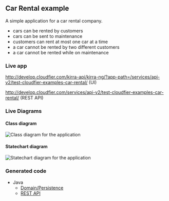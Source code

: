 Car Rental example
------------------------

A simple application for a car rental company.

* cars can be rented by customers
* cars can be sent to maintenance
* customers can rent at most one car at a time
* a car cannot be rented by two different customers
* a car cannot be rented while on maintenance

### Live app

http://develop.cloudfier.com/kirra-api/kirra-ng/?app-path=/services/api-v2/test-cloudfier-examples-car-rental/ (UI)

http://develop.cloudfier.com/services/api-v2/test-cloudfier-examples-car-rental/ (REST API)

### Live Diagrams

#### Class diagram

![Class diagram for the application](https://develop.cloudfier.com/services/diagram/test-cloudfier-examples-car-rental/package/car_rental.uml?showClassifierCompartments=Always&showStaticFeatures=true&showClasses=true&showAssociationEndName=true&showAttributes=true&showOperations=true&showComments=true&showParameters=true&showAssociationEndMultiplicity=true&showMinimumVisibility=Public&showFeatureVisibility=false&showParameterNames=false&showDerivedElements=false)

#### Statechart diagram

![Statechart diagram for the application](https://develop.cloudfier.com/services/diagram/test-cloudfier-examples-car-rental/package/car_rental.uml?showStateMachines=true)


### Generated code

* Java
  * [Domain/Persistence](https://textuml.ci.cloudbees.com/job/codegen-examples-JEE-car-rental/lastSuccessfulBuild/artifact/jee/car-rental/gen/src/main/java/car_rental/)
  * [REST API](https://textuml.ci.cloudbees.com/job/codegen-examples-JEE-car-rental/lastSuccessfulBuild/artifact/jee/car-rental/gen/src/main/java/resource/car_rental/)

